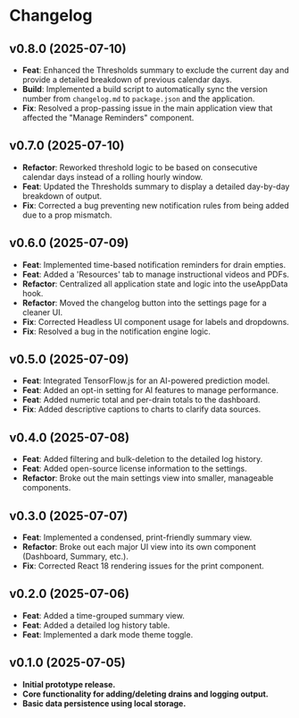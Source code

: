 # Changelog

## v0.8.0 (2025-07-10)
* **Feat**: Enhanced the Thresholds summary to exclude the current day and provide a detailed breakdown of previous calendar days.
* **Build**: Implemented a build script to automatically sync the version number from `changelog.md` to `package.json` and the application.
* **Fix**: Resolved a prop-passing issue in the main application view that affected the "Manage Reminders" component.

## v0.7.0 (2025-07-10)
* **Refactor**: Reworked threshold logic to be based on consecutive calendar days instead of a rolling hourly window.
* **Feat**: Updated the Thresholds summary to display a detailed day-by-day breakdown of output.
* **Fix**: Corrected a bug preventing new notification rules from being added due to a prop mismatch.

## v0.6.0 (2025-07-09)
* **Feat**: Implemented time-based notification reminders for drain empties.
* **Feat**: Added a 'Resources' tab to manage instructional videos and PDFs.
* **Refactor**: Centralized all application state and logic into the useAppData hook.
* **Refactor**: Moved the changelog button into the settings page for a cleaner UI.
* **Fix**: Corrected Headless UI component usage for labels and dropdowns.
* **Fix**: Resolved a bug in the notification engine logic.

## v0.5.0 (2025-07-09)
* **Feat**: Integrated TensorFlow.js for an AI-powered prediction model.
* **Feat**: Added an opt-in setting for AI features to manage performance.
* **Feat**: Added numeric total and per-drain totals to the dashboard.
* **Fix**: Added descriptive captions to charts to clarify data sources.

## v0.4.0 (2025-07-08)
* **Feat**: Added filtering and bulk-deletion to the detailed log history.
* **Feat**: Added open-source license information to the settings.
* **Refactor**: Broke out the main settings view into smaller, manageable components.

## v0.3.0 (2025-07-07)
* **Feat**: Implemented a condensed, print-friendly summary view.
* **Refactor**: Broke out each major UI view into its own component (Dashboard, Summary, etc.).
* **Fix**: Corrected React 18 rendering issues for the print component.

## v0.2.0 (2025-07-06)
* **Feat**: Added a time-grouped summary view.
* **Feat**: Added a detailed log history table.
* **Feat**: Implemented a dark mode theme toggle.

## v0.1.0 (2025-07-05)
* **Initial prototype release.**
* **Core functionality for adding/deleting drains and logging output.**
* **Basic data persistence using local storage.**